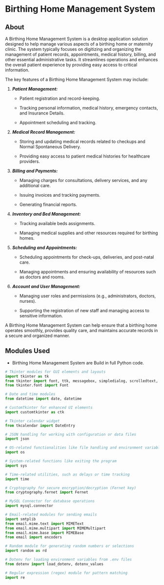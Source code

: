 # Birthing Home Management System

## About

A Birthing Home Management System is a desktop application solution designed to help manage various aspects of a birthing home or maternity clinic. The system typically focuses on digitizing and organizing the management of patient records, appointments, medical history, billing, and other essential administrative tasks. It streamlines operations and enhances the overall patient experience by providing easy access to critical information.

The key features of a Birthing Home Management System may include:

1. **_Patient Management:_**

   - Patient registration and record-keeping.

   - Tracking personal information, medical history, emergency contacts, and Insurance Details.

   - Appointment scheduling and tracking.

2. **_Medical Record Management:_**

   - Storing and updating medical records related to checkups and Normal Spontaneous Delivery.

   - Providing easy access to patient medical histories for healthcare providers.

3. **_Billing and Payments:_**

   - Managing charges for consultations, delivery services, and any additional care.

   - Issuing invoices and tracking payments.

   - Generating financial reports.

4. **_Inventory and Bed Management:_**

   - Tracking available beds assignments.

   - Managing medical supplies and other resources required for birthing homes.

5. **_Scheduling and Appointments:_**

   - Scheduling appointments for check-ups, deliveries, and post-natal care.

   - Managing appointments and ensuring availability of resources such as doctors and rooms.

6. **_Account and User Management:_**

   - Managing user roles and permissions (e.g., administrators, doctors, nurses).

   - Supporting the registration of new staff and managing access to sensitive information.

A Birthing Home Management System can help ensure that a birthing home operates smoothly, provides quality care, and maintains accurate records in a secure and organized manner.

## Modules Used

- Birthing Home Management System are Build in full Python code.

```python
# Tkinter modules for GUI elements and layouts
import tkinter as tk
from tkinter import font, ttk, messagebox, simpledialog, scrolledtext, filedialog
from tkinter.font import Font

# Date and time modules
from datetime import date, datetime

# CustomTkinter for enhanced UI elements
import customtkinter as ctk

# Tkinter calendar widget
from tkcalendar import DateEntry

# JSON handling for working with configuration or data files
import json

# OS-related functionalities like file handling and environment variables
import os

# System-related functions like exiting the program
import sys

# Time-related utilities, such as delays or time tracking
import time

# Cryptography for secure encryption/decryption (Fernet key)
from cryptography.fernet import Fernet

# MySQL Connector for database operations
import mysql.connector

# Email-related modules for sending emails
import smtplib
from email.mime.text import MIMEText
from email.mime.multipart import MIMEMultipart
from email.mime.base import MIMEBase
from email import encoders

# Random module for generating random numbers or selections
import random as rd

# Dotenv for loading environment variables from .env files
from dotenv import load_dotenv, dotenv_values

# Regular expression (regex) module for pattern matching
import re

```

